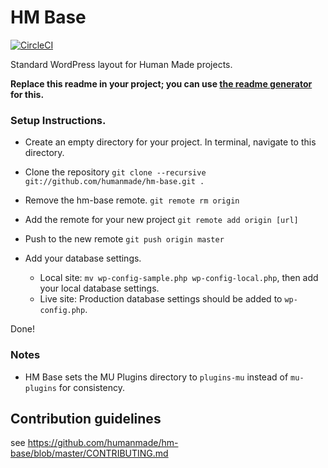 HM Base
=======

[![CircleCI](https://circleci.com/gh/humanmade/hm-base.png)](https://circleci.com/gh/humanmade/hm-base)

Standard WordPress layout for Human Made projects.

**Replace this readme in your project; you can use [the readme generator](https://humanmade.github.io/readme-creator/) for this.**

### Setup Instructions.

* Create an empty directory for your project. In terminal, navigate to this directory.
* Clone the repository `git clone --recursive git://github.com/humanmade/hm-base.git .`
* Remove the hm-base remote. `git remote rm origin`
* Add the remote for your new project `git remote add origin [url]`
* Push to the new remote `git push origin master`
* Add your database settings.

	* Local site: `mv wp-config-sample.php wp-config-local.php`, then add your local database settings.
	* Live site: Production database settings should be added to `wp-config.php`.

Done!

### Notes

* HM Base sets the MU Plugins directory to `plugins-mu` instead of `mu-plugins` for consistency.

## Contribution guidelines ##

see https://github.com/humanmade/hm-base/blob/master/CONTRIBUTING.md
